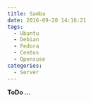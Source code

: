 ```yaml
---
title: Samba
date: 2016-09-20 14:16:21
tags:
  - Ubuntu
  - Debian
  - Fedora
  - Centos
  - Opensuse
categories:
  - Server
---
```


**ToDo ...**
